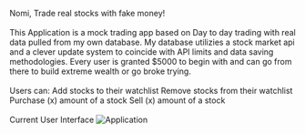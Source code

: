 Nomi, Trade real stocks with fake money! 
<br><br>
This Application is a mock trading app based on Day to day trading with real data pulled from my own database. My database utilizies a stock market api and a clever update system to coincide with API limits and data saving methodologies. Every user is granted $5000 to begin with and can go from there to build extreme wealth or go broke trying.
<br><br>
Users can:
Add stocks to their watchlist
Remove stocks from their watchlist
Purchase (x) amount of a stock
Sell (x) amount of a stock 
<br><br>
Current User Interface
![Application](https://i.imgur.com/dUuCWVm.png)
<br><br>
